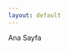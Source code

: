 ```yaml
---
layout: default
---
```

<link rel="stylesheet" href="css_files/style.css">
<link rel="stylesheet" href="css_files/tomorow-night.css">

Ana Sayfa
<br><br><br><br><br><br><br><br><br><br><br><br><br><br><br><br><br><br><br><br><br>

